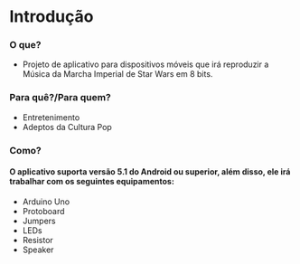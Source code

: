 # Introdução

### O que?
* Projeto de aplicativo para dispositivos móveis que irá reproduzir a Música da Marcha Imperial de Star Wars em 8 bits.

### Para quê?/Para quem?
* Entretenimento
* Adeptos da Cultura Pop

### Como?
#### O aplicativo suporta versão 5.1 do Android ou superior, além disso, ele irá trabalhar com os seguintes equipamentos:
* Arduino Uno
* Protoboard
* Jumpers
* LEDs
* Resistor
* Speaker

